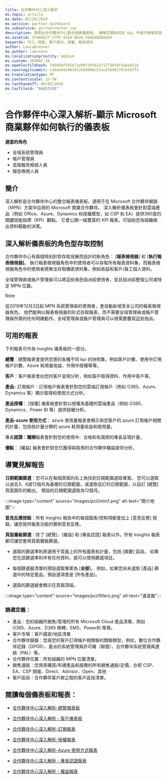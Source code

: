 ```yaml
---
title: 合作夥伴中心深入解析
ms.topic: article
ms.date: 05/26/2020
ms.service: partner-dashboard
ms.subservice: partnercenter-csp
description: 探索此合作夥伴中心整合報表儀表板。 瞭解您要如何在 Kpi 中進行銷售和部署、客戶開發等等。
ms.assetid: 2F4B9A27-37FF-41E4-8A26-5EAE88DD8A49
keywords: PCI，效能，客戶成功，測量，報告資料
author: LauraBrenner
ms.author: labrenne
ms.localizationpriority: medium
ms.custom: SEOMAY.20
ms.openlocfilehash: f48b58ff02672e08f39fb22f17736f6f5a6e9216
ms.sourcegitcommit: ca6e0d4a9034120dd600c52ac67b9927dc63b7f5
ms.translationtype: MT
ms.contentlocale: zh-TW
ms.lasthandoff: 06/05/2020
ms.locfileid: "84453195"
---
```

# <a name="partner-center-insights---a-dashboard-that-shows-how-a-microsoft-commercial-partner-is-doing"></a>合作夥伴中心深入解析-顯示 Microsoft 商業夥伴如何執行的儀表板

**適當的角色**
- 全域系統管理員
- 帳戶管理員
- 高階報告檢視人員
- 報告檢視人員

## <a name="introduction"></a>簡介

深入解析是合作夥伴中心的整合報表儀表板，適用于在 Microsoft 合作夥伴網路（MPN）方案中註冊的 Microsoft 商業合作夥伴。 深入解析儀表板會針對雲端產品（例如 Office、Azure、Dynamics 和授權模型，如 CSP 和 EA）提供360度的關鍵效能指標（KPI）觀點。 它會公開一組豐富的 KPI 報表，可協助您為組織做出資料驅動的決策。 

## <a name="role-based-access-control-to-the-insights-dashboard"></a>深入解析儀表板的角色型存取控制

合作夥伴中心有兩個特別針對存取見解而設計的新角色： [**報表檢視器**] 和 [**執行報表檢視器]**。 執行報表檢視器角色中的使用者可以存取所有報表資料集，而報表檢視器角色中的使用者將無法存取機密資料集，例如收益和客戶/員工個人資料。 

全域管理員或帳戶管理員可以將這些角色指派給使用者，並且指派給整個公司或特定 MPN 位置。  

>[!Note] 
>從2019年12月2日起 MPN 系統管理員的使用者，會自動新增至全公司的報表檢視器角色。 他們能夠以報表檢視器的形式存取報表，而不需要全域管理員或帳戶管理員所需的任何明確動作。全域管理員或帳戶管理員可以視需要覆寫這些指派。 

## <a name="reports-available"></a>可用的報表

下列報表可作為 Insights 儀表板的一部分。

**總覽**：總覽報表會提供您感的各種不同 kpi 的快照集，例如客戶計數、使用中訂用帳戶計數、Azure 耗用量收益、作用中授權等等。

**客戶**：客戶報表會向您的客戶呈現分析，例如客戶取得資料、作用中客戶等。

**產品-** 訂用帳戶：訂用帳戶報表會針對您的雲端訂用帳戶（例如 O365、Azure、Dynamics 等）顯示取得和使用方式分析。

**產品授權**： [授權] 儀表板會針對以授權為基礎的雲端產品（例如 O365、Dynamics、Power BI 等）提供授權分析。

**產品-azure 使用方式**： azure 使用量報表會顯示與您客戶的 azure 訂用帳戶相關的計量，包括依計量分類的 azure 耗用量收益和使用量。

專長**認證：職稱**報表會針對您的使用中、合格和有風險的專長呈現計量。

**優點**： [權益] 報表會針對您已獲得與取用的合作夥伴權益提供分析。

## <a name="navigating-the-insights-reports"></a>導覽見解報告

**日期範圍篩選**：您可以在每個頁面的右上角找到日期範圍選取專案。 您可以選取以過去3、6或12個月為基礎的日期範圍，或選取自訂的日期範圍，以自訂 [總覽] 頁面圖形的輸出。 預設的日期範圍選取為12個月。 

:::image type="content" source="images/pci/intro1.png" alt-text="簡介地圖":::

**意見反應按鈕**：所有 Insights 報告中的每個圖表/控制項都會加上 [意見反應] 按鈕，讓您提供報表功能的實例意見反應。 

 
**頁面層級篩選**：除了 [總覽]、[權益] 和 [專長認證] 報表以外，所有 Insights 報表都可讓您套用頁面層級篩選。 

- 選取的篩選準則將適用于頁面上的所有圖表和計量，包括 [摘要] 區段。 如果您在該篩選準則中有任何資料，就可以使用篩選項目。 

- 每個篩選器清單的預設選取專案為 [**全部**]。 例如，如果您尚未選取 [產品] 篩選中的特定產品，預設選項會是 [所有產品]。

- 選取的篩選器會顯示在頁面頂端。 

:::image type="content" source="images/pci/filters.png" alt-text="濾波器":::

### <a name="filters-definitions"></a>篩選定義：

- 產品：您的組織所銷售/管理的所有 Microsoft Cloud 產品清單，例如 O365、Azure、D365 移轉、EMS、PowerBI 等等。
- 客戶市場：客戶國家/地區清單
- 合作夥伴歸屬：您與您的客戶訂用帳戶相關聯的關聯類型，例如，數位合作夥伴記錄（DPOR）、委派的系統管理員許可權（聯盟）、合作夥伴系統管理員連結（PAL）等。 
- 合作夥伴位置：所有組織的 MPN 位置清單。
- 銷售通路：您用來購買/布建產品和服務的所有銷售通路/定價，亦即 CSP、EA、CSP 間接、Direct、Advisor、Open、其他
- 客戶區段：合作夥伴客戶群之間的客戶區段清單。

## <a name="read-about-each-of-the-dashboards-and-reports"></a>閱讀每個儀表板和報表：

- [合作夥伴中心深入解析-總覽儀表板](pci-overview-report.md)

- [合作夥伴中心深入解析 - 客戶儀表板](pci-customer-report.md)

- [合作夥伴中心深入解析-訂閱報表](pci-product-subscriptions-report.md)

- [合作夥伴中心深入解析-授權報表](pci-product-licenses-report.md)

- [合作夥伴中心深入解析-Azure 使用方式報表](pci-azure-usage-report.md)

- [合作夥伴中心深入解析 - 專長認證報表](pci-competencies-report.md)

- [合作夥伴中心深入解析 - 權益報表](pci-benefits-report.md)

